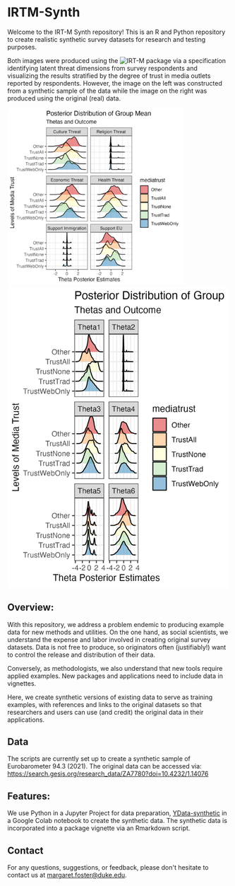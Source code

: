 # IRTM-Synth 

Welcome to the IRT-M Synth repository! This is an R and Python repository to create realistic synthetic survey datasets for research and testing purposes.

Both images were produced using the ![IRT-M package](https://github.com/dasiegel/IRT-M) via a specification identifying latent threat dimensions from survey respondents and visualizing the results stratified by the degree of trust in media outlets reported by respondents. However, the image on the left was constructed from a synthetic sample of the data while the image on the right was produced using the original (real) data.

<img src="./synth-vignette/theta-media-synth.png" width="400">   <img src="./synth-vignette/theta_media_trust.png" width="500">

## Overview:

With this repository, we address a problem endemic to producing example data for new methods and utilities. On the one hand, as social scientists, we understand the expense and labor involved in creating original survey datasets. Data is not free to produce, so originators often (justifiably!) want to control the release and distribution of their data.

Conversely, as methodologists, we also understand that new tools require applied examples. New packages and applications need to include data in vignettes.

Here, we create synthetic versions of existing data to serve as training examples, with references and links to the original datasets so that researchers and users can use (and credit) the original data in their applications.

## Data

The scripts are currently set up to create a synthetic sample of Eurobarometer 94.3 (2021). The original data can be accessed via: https://search.gesis.org/research_data/ZA7780?doi=10.4232/1.14076

## Features:

We use Python in a Jupyter Project for data preparation, [YData-synthetic](https://github.com/ydataai/ydata-synthetic) in a Google Colab notebook to create the synthetic data.
The synthetic data is incorporated into a package vignette via an Rmarkdown script.

## Contact

For any questions, suggestions, or feedback, please don't hesitate to contact us at margaret.foster@duke.edu.
